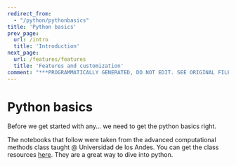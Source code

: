 ```yaml
---
redirect_from:
  - "/python/pythonbasics"
title: 'Python basics'
prev_page:
  url: /intro
  title: 'Introduction'
next_page:
  url: /features/features
  title: 'Features and customization'
comment: "***PROGRAMMATICALLY GENERATED, DO NOT EDIT. SEE ORIGINAL FILES IN /content***"
---
```

# Python basics

Before we get started with any... we need to get the python basics right. 

The notebooks that follow were taken from the advanced computational methods class taught @ Universidad de los Andes. You can get the class resources [here](https://github.com/ComputoCienciasUniandes/MetodosComputacionalesAvanzados/tree/master/secciones). They are a great way to dive into python. 